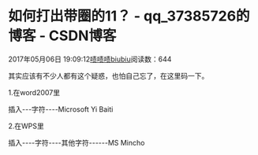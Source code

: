 # 如何打出带圈的11？ - qq_37385726的博客 - CSDN博客





2017年05月06日 19:09:12[啧啧啧biubiu](https://me.csdn.net/qq_37385726)阅读数：644








其实应该有不少人都有这个疑惑，也怕自己忘了，在这里码一下。




1.在word2007里

插入---字符----Microsoft Yi Baiti




2.在WPS里

插入----字符----其他字符------MS Mincho



